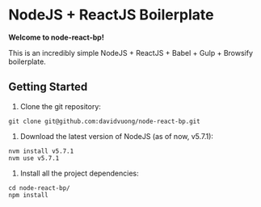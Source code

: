 # NodeJS + ReactJS Boilerplate

**Welcome to node-react-bp!**

This is an incredibly simple NodeJS + ReactJS + Babel + Gulp + Browsify boilerplate.

## Getting Started

1. Clone the git repository:

  ```
  git clone git@github.com:davidvuong/node-react-bp.git
  ```

1. Download the latest version of NodeJS (as of now, v5.7.1):

  ```
  nvm install v5.7.1
  nvm use v5.7.1
  ```

1. Install all the project dependencies:

  ```
  cd node-react-bp/
  npm install
  ```
